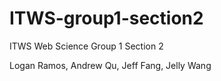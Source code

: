 # ITWS-group1-section2
ITWS Web Science Group 1 Section 2

Logan Ramos, Andrew Qu, Jeff Fang, Jelly Wang
